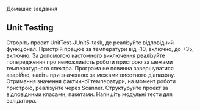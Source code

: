 Домашнє завдання

Unit Testing
--------------
Створіть проект UnitTest-JUnit5-task, де реалізуйте відповідний функціонал.
Пристрій працює за температури від -10, включно, до +35, включно.
За допомогою кастомного виключення реалізуйте попередження про неможливість
роботи пристрою за межами температурного спектра.
Програма не повинна завершуватися аварійно, навіть при значеннях за межами
висотного діапазону.
Отримання значення фактичної температури, на момент роботи пристрою, реалізуйте
через Scanner.
Структуруйте проект за відповідними класами, пакетами.
Напишіть модульні тести для валідатора.
